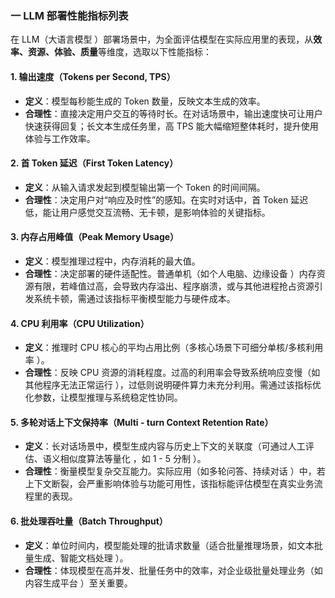 ### 一 LLM 部署性能指标列表
在 LLM（大语言模型 ）部署场景中，为全面评估模型在实际应用里的表现，从**效率、资源、体验、质量**等维度，选取以下性能指标：

#### 1. 输出速度（Tokens per Second, TPS）
- **定义**：模型每秒能生成的 Token 数量，反映文本生成的效率。  
- **合理性**：直接决定用户交互的等待时长。在对话场景中，输出速度快可让用户快速获得回复；长文本生成任务里，高 TPS 能大幅缩短整体耗时，提升使用体验与工作效率。

#### 2. 首 Token 延迟（First Token Latency）
- **定义**：从输入请求发起到模型输出第一个 Token 的时间间隔。  
- **合理性**：决定用户对“响应及时性”的感知。在实时对话中，首 Token 延迟低，能让用户感觉交互流畅、无卡顿，是影响体验的关键指标。

#### 3. 内存占用峰值（Peak Memory Usage）
- **定义**：模型推理过程中，内存消耗的最大值。  
- **合理性**：决定部署的硬件适配性。普通单机（如个人电脑、边缘设备 ）内存资源有限，若峰值过高，会导致内存溢出、程序崩溃，或与其他进程抢占资源引发系统卡顿，需通过该指标平衡模型能力与硬件成本。

#### 4. CPU 利用率（CPU Utilization）
- **定义**：推理时 CPU 核心的平均占用比例（多核心场景下可细分单核/多核利用率 ）。  
- **合理性**：反映 CPU 资源的消耗程度。过高的利用率会导致系统响应变慢（如其他程序无法正常运行 ），过低则说明硬件算力未充分利用。需通过该指标优化参数，让模型推理与系统稳定性协同。

#### 5. 多轮对话上下文保持率（Multi - turn Context Retention Rate）
- **定义**：长对话场景中，模型生成内容与历史上下文的关联度（可通过人工评估、语义相似度算法等量化 ，如 1 - 5 分制 ）。  
- **合理性**：衡量模型复杂交互能力。实际应用（如多轮问答、持续对话 ）中，若上下文断裂，会严重影响体验与功能可用性，该指标能评估模型在真实业务流程里的表现。


#### 6. 批处理吞吐量（Batch Throughput）
- **定义**：单位时间内，模型能处理的批请求数量（适合批量推理场景，如文本批量生成、智能文档处理 ）。  
- **合理性**：体现模型在高并发、批量任务中的效率，对企业级批量处理业务（如内容生成平台 ）至关重要。
